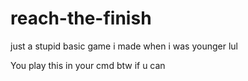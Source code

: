 # reach-the-finish
just a stupid basic game i made when i was younger lul

You play this in your cmd btw if u can
